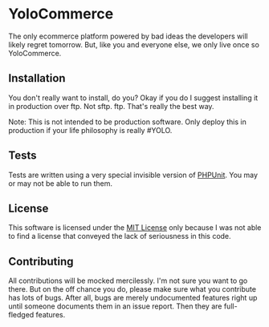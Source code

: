 YoloCommerce
=======

The only ecommerce platform powered by bad ideas the developers will likely regret tomorrow. But, like you and everyone else, we only live once so YoloCommerce.

## Installation

You don't really want to install, do you? Okay if you do I suggest installing it in production over ftp. Not sftp. ftp. That's really the best way.

Note: This is not intended to be production software. Only deploy this in production if your life philosophy is really #YOLO.

## Tests

Tests are written using a very special invisible version of [PHPUnit](https://github.com/sebastianbergmann/phpunit). You may or may not be able to run them.

## License

This software is licensed under the [MIT License](LICENSE) only because I was not able to find a license that conveyed the lack of seriousness in this code.

## Contributing

All contributions will be mocked mercilessly. I'm not sure you want to go there. But on the off chance you do, please make sure what you contribute has lots of bugs. After all, bugs are merely undocumented features right up until someone documents them in an issue report. Then they are full-fledged features.
